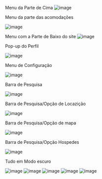 
Menu da Parte de Cima 
![image](https://github.com/user-attachments/assets/36e03e8c-ca00-4254-b245-7bdf060e385c)

Menu da parte das acomodações 



![image](https://github.com/user-attachments/assets/4d3d57a5-8393-49ed-9aae-8666c37b4f43)

Menu com a Parte de Baixo do site 
![image](https://github.com/user-attachments/assets/985c47e4-0ca6-422c-8514-5f0d3d8582c6)

Pop-up do Perfil 



![image](https://github.com/user-attachments/assets/7d39f2cd-3f56-42eb-ae37-1cd7c5682bfb)

Menu de Configuração 



![image](https://github.com/user-attachments/assets/8a882bb2-841b-4c44-8703-bf71f4f92ae6)


Barra de Pesquisa

![image](https://github.com/user-attachments/assets/c98fe2e8-4491-4b8d-b899-003d577641e8)


Barra de Pesquisa/Opção de Locazição

![image](https://github.com/user-attachments/assets/de90c7c3-c491-4710-9db7-0e6fc4291219)



Barra de Pesquisa/Opção de mapa

![image](https://github.com/user-attachments/assets/e38a2a82-845d-4b71-b146-5d97b34876dd)



Barra de Pesquisa/Opção Hospedes

![image](https://github.com/user-attachments/assets/a79756b0-8e4d-4775-aa29-1a925b2f976e)


Tudo em Modo escuro

![image](https://github.com/user-attachments/assets/8ca3bf48-8079-4b96-9cb9-518161961d41)
![image](https://github.com/user-attachments/assets/4e2bd466-a4b0-4fd1-b1b9-42d0496b07aa)
![image](https://github.com/user-attachments/assets/ec101aef-fb2d-40fd-9b43-5f28aa5e5231)
![image](https://github.com/user-attachments/assets/b082ee9d-6fa1-4334-ad3d-95ea246384f0)
![image](https://github.com/user-attachments/assets/bcdd62cf-0202-4f56-995d-a456aa2331b9)






